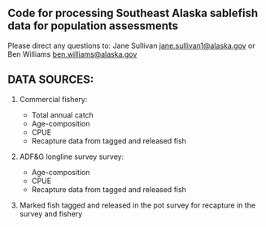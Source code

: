 ## Code for processing Southeast Alaska sablefish data for population assessments  

Please direct any questions to: 
Jane Sullivan jane.sullivan1@alaska.gov
or
Ben Williams ben.williams@alaska.gov


## DATA SOURCES:  
1. Commercial fishery:  
    * Total annual catch
    * Age-composition 
    * CPUE  
    * Recapture data from tagged and released fish

2. ADF&G longline survey survey:  
    * Age-composition
    * CPUE
    * Recapture data from tagged and released fish 
    
3. Marked fish tagged and released in the pot survey for recapture in the survey and fishery  
